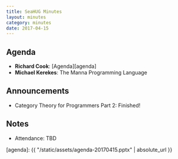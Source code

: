 ```yaml
---
title: SeaHUG Minutes
layout: minutes
category: minutes
date: 2017-04-15
---
```


## Agenda

* **Richard Cook**: [Agenda][agenda]
* **Michael Kerekes**: The Manna Programming Language

## Announcements

* Category Theory for Programmers Part 2: Finished!

## Notes
* Attendance: TBD

[agenda]: {{ "/static/assets/agenda-20170415.pptx" | absolute_url }}
